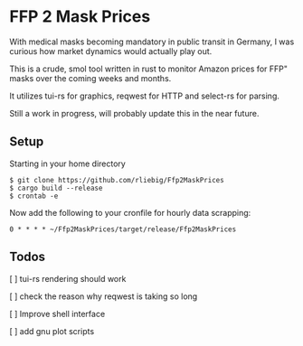 # FFP 2 Mask Prices

With medical masks becoming mandatory in public transit in Germany, I was curious how market dynamics would actually play out.

This is a crude, smol tool written in rust to monitor Amazon prices for FFP" masks over the coming weeks and months.

It utilizes tui-rs for graphics, reqwest for HTTP and select-rs for parsing.

Still a work in progress, will probably update this in the near future.

## Setup
Starting in your home directory

    $ git clone https://github.com/rliebig/Ffp2MaskPrices
    $ cargo build --release 
    $ crontab -e

Now add the following to your cronfile for hourly data scrapping:


    0 * * * * ~/Ffp2MaskPrices/target/release/Ffp2MaskPrices

## Todos
[ ] tui-rs rendering should work

[ ] check the reason why reqwest is taking so long

[ ] Improve shell interface

[ ] add gnu plot scripts

